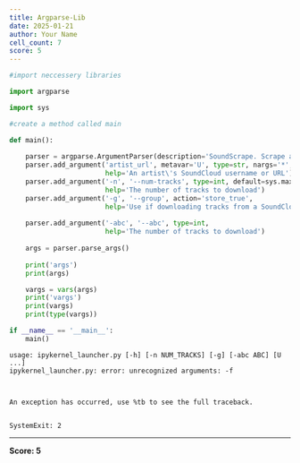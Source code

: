 ```yaml
---
title: Argparse-Lib
date: 2025-01-21
author: Your Name
cell_count: 7
score: 5
---
```


```python
#import neccessery libraries
```


```python
import argparse
```


```python
import sys
```


```python
#create a method called main
```


```python
def main():
    
    parser = argparse.ArgumentParser(description='SoundScrape. Scrape an artist from SoundCloud.\n')
    parser.add_argument('artist_url', metavar='U', type=str, nargs='*',
                        help='An artist\'s SoundCloud username or URL')
    parser.add_argument('-n', '--num-tracks', type=int, default=sys.maxsize,
                        help='The number of tracks to download')
    parser.add_argument('-g', '--group', action='store_true',
                        help='Use if downloading tracks from a SoundCloud group')
    
    parser.add_argument('-abc', '--abc', type=int, 
                        help='The number of tracks to download')
    
    args = parser.parse_args()
    
    print('args')
    print(args)

    vargs = vars(args)
    print('vargs')    
    print(vargs)
    print(type(vargs))
```


```python
if __name__ == '__main__':
    main()
```

    usage: ipykernel_launcher.py [-h] [-n NUM_TRACKS] [-g] [-abc ABC] [U ...]
    ipykernel_launcher.py: error: unrecognized arguments: -f



    An exception has occurred, use %tb to see the full traceback.


    SystemExit: 2






---
**Score: 5**
